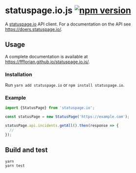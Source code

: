 # statuspage.io.js [![npm version](https://img.shields.io/npm/v/statuspage.io.svg.svg)](https://www.npmjs.com/package/statuspage.io)

A [statuspage.io](https://statuspage.io) API client. For a documentation on the API see https://doers.statuspage.io/.

## Usage

A complete documentation is available at https://ffflorian.github.io/statuspage.io.js/.

### Installation

Run `yarn add statuspage.io` or `npm install statuspage.io`.

### Example

```ts
import {StatusPage} from 'statuspage.io';

const statusPage = new StatusPage('https://example.com');

statusPage.api.incidents.getAll().then(response => {
  //
});
```

## Build and test

```
yarn
yarn test
```
